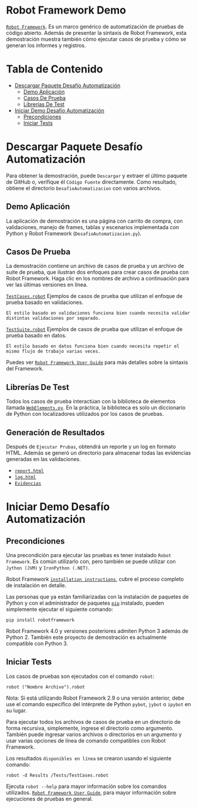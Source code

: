Robot Framework Demo
====================

[`Robot Framework`](https://robotframework.org). Es un marco genérico de automatización de pruebas de código abierto.
Además de presentar la sintaxis de Robot Framework, esta demostración
muestra también cómo ejecutar casos de prueba y cómo se generan los informes y registros.

Tabla de Contenido
==================
* [Descargar Paquete Desafío Automatización](#Descargar-Paquete-Desafío-Automatización)
    * [Demo Aplicación](#Demo-Aplicación)
    * [Casos De Prueba](#Casos-De-Prueba)
    * [Librerías De Test](#Librerías-De-Test)
* [Iniciar Demo Desafío Automatización](#Iniciar-Demo-Desafío-Automatización)
    * [Precondiciones](#Precondiciones)
    * [Iniciar Tests](#Iniciar-Tests)
    
# Descargar Paquete Desafío Automatización
Para obtener la demostración, puede `Descargar` y extraer el último 
paquete de GitHub o, verifique él `Código Fuente` directamente.
Como resultado, obtiene el directorio ``DesafioAutomatizacion`` con varios archivos.

## Demo Aplicación
La aplicación de demostración es una página con carrito de compra, con validaciones, 
manejo de frames, tablas y escenarios implementada con Python y Robot Framework (`DesafioAutomatizacion.py`).

## Casos De Prueba
La demostración contiene un archivo de casos de prueba y un archivo de suite de prueba, que ilustran dos
enfoques para crear casos de prueba con Robot Framework. Haga clic en los nombres de archivo a continuación
para ver las últimas versiones en línea.

[`TestCases.robot`](https://github.com/MountainG-Dev/Desafio-Automatizacion/blob/master/Tests/TestCases.robot)
    Ejemplos de casos de prueba que utilizan el enfoque de prueba basado en validaciones.

    El estilo basado en validaciones funciona bien cuando necesita validar distintas validaciones por separado.

[`TestSuite.robot`](https://github.com/MountainG-Dev/Desafio-Automatizacion/blob/master/TestSuite/TestSuite.robot)
    Ejemplos de casos de prueba que utilizan el enfoque de prueba basado en datos.
    
    El estilo basado en datos funciona bien cuando necesita repetir el mismo flujo de trabajo varias veces.

Puedes ver [`Robot Framework User Guide`](http://robotframework.org/robotframework/#user-guide) para más detalles sobre la sintaxis del Framework.

## Librerías De Test

Todos los casos de prueba interactúan con la biblioteca de elementos llamada
[`WebElements.py`](https://github.com/MountainG-Dev/Desafio-Automatizacion/blob/master/Resources/WebElements.py). En la práctica, la biblioteca es solo un diccionario de Python 
con localizadores utilizados por los casos de pruebas.

## Generación de Resultados

Después de `Ejecutar Prubas`, obtendrá un reporte y un log en formato HTML. Además se generó un directorio para almacenar
todas las evidencias generadas en las validaciones.

- [`report.html`](https://github.com/MountainG-Dev/Desafio-Automatizacion/blob/master/Results/report.html)
- [`log.html`](https://github.com/MountainG-Dev/Desafio-Automatizacion/blob/master/Results/log.html)
- [`Evidencias`](https://github.com/MountainG-Dev/Desafio-Automatizacion/tree/master/Results/Evidencias)

# Iniciar Demo Desafío Automatización
## Precondiciones

Una precondición para ejecutar las pruebas es tener instalado `Robot Framework`. Es común utilizarlo con, pero también se puede utilizar con `Jython (JVM)` y `IronPython (.NET)`.

Robot Framework [`installation instructions`](https://github.com/robotframework/robotframework/blob/master/INSTALL.rst), cubre el proceso completo de instalación en detalle.

Las personas que ya están familiarizadas con la instalación de paquetes de Python y con el administrador de paquetes [`pip`](https://pip.pypa.io/en/stable/) instalado, pueden simplemente ejecutar el siguiente comando:

    pip install robotframework

Robot Framework 4.0 y versiones posteriores admiten Python 3 además de Python 2. También
este proyecto de demostración es actualmente compatible con Python 3.

## Iniciar Tests

Los casos de pruebas son ejecutados con el comando `robot`:


    robot ("Nombre Archivo").robot

Nota: Si está utilizando Robot Framework 2.9 o una versión anterior, debe
          use el comando específico del intérprete de Python `pybot`, `jybot` o
          `ipybot` en su lugar.

Para ejecutar todos los archivos de casos de prueba en un directorio de forma recursiva, simplemente, ingrese el
directorio como argumento. También puede ingresar varios archivos o directorios en
un argumento y usar varias opciones de línea de comando compatibles con Robot Framework.


Los resultados `disponibles en línea` se crearon usando el siguiente comando:

    robot -d Results /Tests/TestCases.robot

Ejecuta `robot --help` para mayor información sobre los comandos utilizados.
[`Robot Framework User Guide`](http://robotframework.org/robotframework/#user-guide), para mayor información sobre ejecuciones de pruebas en general.
